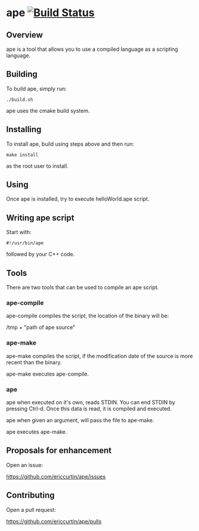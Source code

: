# ape [![Build Status](https://travis-ci.org/ericcurtin/ape.svg?branch=master)](https://travis-ci.org/ericcurtin/ape)

## Overview

ape is a tool that allows you to use a compiled language as a scripting
language.

## Building

To build ape, simply run:

  `./build.sh`

ape uses the cmake build system.

## Installing

To install ape, build using steps above and then run:

  `make install`

as the root user to install.

## Using

Once ape is installed, try to execute helloWorld.ape script.

## Writing ape script

Start with:

  `#!/usr/bin/ape`

followed by your C++ code.

## Tools

There are two tools that can be used to compile an ape script.

### ape-compile

ape-compile compiles the script, the location of the binary will be:

  /tmp + "path of ape source"

### ape-make

ape-make compiles the script, if the modification date of the source is more
recent than the binary.

ape-make executes ape-compile.

### ape

ape when executed on it's own, reads STDIN. You can end STDIN by pressing
Ctrl-d. Once this data is read, it is compiled and executed.

ape when given an argument, will pass the file to ape-make.

ape executes ape-make.

## Proposals for enhancement

Open an issue:

  https://github.com/ericcurtin/ape/issues

## Contributing

Open a pull request:

  https://github.com/ericcurtin/ape/pulls

